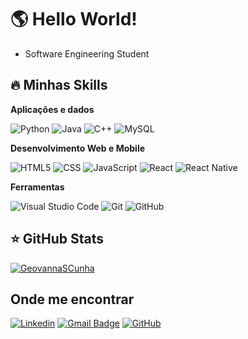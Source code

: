 # 🌎 Hello World!
- Software Engineering Student

## 🔥 Minhas Skills

**Aplicações e dados**

![Python](https://img.shields.io/badge/-Python-333333?style=flat&logo=Python&logoColor=1572B6)
![Java](https://img.shields.io/badge/-Java-333333?style=flat&logo=Java&logoColor=007396)
![C++](https://img.shields.io/badge/-C++-333333?style=flat&logo=C%2B%2B&logoColor=00599C)
![MySQL](https://img.shields.io/badge/-MySQL-333333?style=flat&logo=mysql)

**Desenvolvimento Web e Mobile**

![HTML5](https://img.shields.io/badge/-HTML5-333333?style=flat&logo=HTML5)
![CSS](https://img.shields.io/badge/-CSS-333333?style=flat&logo=CSS3&logoColor=1572B6)
![JavaScript](https://img.shields.io/badge/-JavaScript-333333?style=flat&logo=javascript)
![React](https://img.shields.io/badge/-React-333333?style=flat&logo=react)
![React Native](https://img.shields.io/badge/-React%20Native-333333?style=flat&logo=react)

**Ferramentas**

![Visual Studio Code](https://img.shields.io/badge/-Visual%20Studio%20Code-333333?style=flat&logo=visual-studio-code&logoColor=007ACC)
![Git](https://img.shields.io/badge/-Git-333333?style=flat&logo=git)
![GitHub](https://img.shields.io/badge/-GitHub-333333?style=flat&logo=github)

## ⭐ GitHub Stats

[![GeovannaSCunha](https://github-readme-stats.vercel.app/api/top-langs/?username=GeovannaSCunha&hide=html&layout=compact&theme=dracula)](https://github.com/anuraghazra/github-readme-stats)

## Onde me encontrar

[![Linkedin](	https://img.shields.io/badge/LinkedIn-0077B5?style=for-the-badge&logo=linkedin&logoColor=white&link=https://www.linkedin.com/in/geovanna-silva-cunha-b027b1209/)](https://www.linkedin.com/in/geovanna-silva-cunha-b027b1209/)
[![Gmail Badge](https://img.shields.io/badge/Gmail-D14836?style=for-the-badge&logo=gmail&logoColor=white&link=mailto:geovanna.scunha@gmail.com)](mailto:geovanna.scunha@gmail.com)
[![GitHub](https://img.shields.io/github/followers/GeovannaSCunha?label=follow&style=social)](https://github.com/GeovannaSCunha) 
